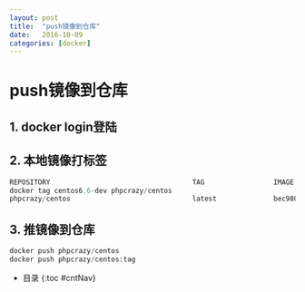 ```yaml
---
layout: post
title:  "push镜像到仓库"
date:   2016-10-09
categories: [docker]
---
```


# push镜像到仓库

## 1. docker login登陆

## 2. 本地镜像打标签


```python
REPOSITORY                                   TAG                 IMAGE ID            CREATED             VIRTUAL SIZE
docker tag centos6.6-dev phpcrazy/centos      
phpcrazy/centos                              latest              bec9806dbc09        9 months ago        202.6 MB
```  

## 3. 推镜像到仓库

```python
docker push phpcrazy/centos      
docker push phpcrazy/centos:tag
```



* 目录
{:toc #cntNav}



